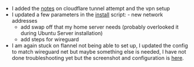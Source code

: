 
  
- I added the [notes](./network) on cloudflare tunnel attempt and the vpn setup
- I updated a few parameters in the [install](./node_setup) script:
	- new network addresses
	- add swap off that my home server needs (probably overlooked it during Ubuntu Server installation)
	- add steps for wireguard
- I am again stuck on flannel not being able to set up, I updated the config to match wireguard net but maybe something else is needed, I have not done troubleshooting yet but the screenshot and configuration is [here](./flannel_0513.md).
